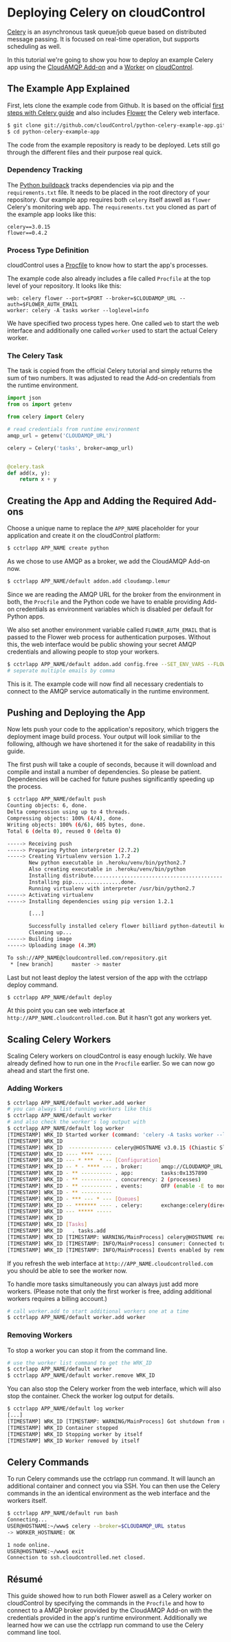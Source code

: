 # Deploying Celery on cloudControl
[Celery] is an asynchronous task queue/job queue based on distributed message passing. It is focused on real-time operation, but supports scheduling as well.

In this tutorial we're going to show you how to deploy an example Celery app using the [CloudAMQP Add-on] and a [Worker] on [cloudControl].

## The Example App Explained
First, lets clone the example code from Github. It is based on the official [first steps with Celery guide][celeryguide] and also includes [Flower] the Celery web interface.

~~~bash
$ git clone git://github.com/cloudControl/python-celery-example-app.git
$ cd python-celery-example-app
~~~

The code from the example repository is ready to be deployed. Lets still go through the different files and their purpose real quick.

### Dependency Tracking
The [Python buildpack] tracks dependencies via pip and the `requirements.txt` file. It needs to be placed in the root directory of your repository. Our example app requires both `celery` itself aswell as `flower` Celery's monitoring web app. The `requirements.txt` you cloned as part of the example app looks like this:

~~~pip
celery==3.0.15
flower==0.4.2
~~~

### Process Type Definition
cloudControl uses a [Procfile] to know how to start the app's processes.

The example code also already includes a file called `Procfile` at the top level of your repository. It looks like this:

~~~
web: celery flower --port=$PORT --broker=$CLOUDAMQP_URL --auth=$FLOWER_AUTH_EMAIL
worker: celery -A tasks worker --loglevel=info
~~~

We have specified two process types here. One called `web` to start the web interface and additionally one called `worker` used to start the actual Celery worker.

### The Celery Task

The task is copied from the official Celery tutorial and simply returns the sum of two numbers. It was adjusted to read the Add-on credentials from the runtime environment.

~~~python
import json
from os import getenv

from celery import Celery

# read credentials from runtime environment
amqp_url = getenv('CLOUDAMQP_URL')

celery = Celery('tasks', broker=amqp_url)


@celery.task
def add(x, y):
    return x + y
~~~

## Creating the App and Adding the Required Add-ons
Choose a unique name to replace the `APP_NAME` placeholder for your application and create it on the cloudControl platform:

~~~bash
$ cctrlapp APP_NAME create python
~~~

As we chose to use AMQP as a broker, we add the CloudAMQP Add-on now.

~~~bash
$ cctrlapp APP_NAME/default addon.add cloudamqp.lemur
~~~

Since we are reading the AMQP URL for the broker from the environment in both, the `Procfile` and the Python code we have to enable providing Add-on credentials as environment variables which is disabled per default for Python apps.

We also set another environment variable called `FLOWER_AUTH_EMAIL` that is passed to the Flower web process for authentication purposes. Without this, the web interface would be public showing your secret AMQP credentials and allowing people to stop your workers.

~~~bash
$ cctrlapp APP_NAME/default addon.add config.free --SET_ENV_VARS --FLOWER_AUTH_EMAIL=YOUR_EMAIL_HERE
# seperate multiple emails by comma
~~~

This is it. The example code will now find all necessary credentials to connect to the AMQP service automatically in the runtime environment.

## Pushing and Deploying the App
Now lets push your code to the application's repository, which triggers the deployment image build process. Your output will look similiar to the following, although we have shortened it for the sake of readability in this guide.

The first push will take a couple of seconds, because it will download and compile and install a number of dependencies. So please be patient. Dependencies will be cached for future pushes significantly speeding up the process.

~~~bash
$ cctrlapp APP_NAME/default push
Counting objects: 6, done.
Delta compression using up to 4 threads.
Compressing objects: 100% (4/4), done.
Writing objects: 100% (6/6), 605 bytes, done.
Total 6 (delta 0), reused 0 (delta 0)

-----> Receiving push
-----> Preparing Python interpreter (2.7.2)
-----> Creating Virtualenv version 1.7.2
       New python executable in .heroku/venv/bin/python2.7
       Also creating executable in .heroku/venv/bin/python
       Installing distribute..................................................................................................................................................................................................done.
       Installing pip................done.
       Running virtualenv with interpreter /usr/bin/python2.7
-----> Activating virtualenv
-----> Installing dependencies using pip version 1.2.1

       [...]

       Successfully installed celery flower billiard python-dateutil kombu tornado anyjson amqp
       Cleaning up...
-----> Building image
-----> Uploading image (4.3M)

To ssh://APP_NAME@cloudcontrolled.com/repository.git
 * [new branch]      master -> master
~~~

Last but not least deploy the latest version of the app with the cctrlapp deploy command.

~~~bash
$ cctrlapp APP_NAME/default deploy
~~~

At this point you can see web interface at `http://APP_NAME.cloudcontrolled.com`. But it hasn't got any workers yet.

## Scaling Celery Workers
Scaling Celery workers on cloudControl is easy enough luckily. We have already defined how to run one in the `Procfile` earlier. So we can now go ahead and start the first one.

### Adding Workers

~~~bash
$ cctrlapp APP_NAME/default worker.add worker
# you can always list running workers like this
$ cctrlapp APP_NAME/default worker
# and also check the worker's log output with
$ cctrlapp APP_NAME/default log worker
[TIMESTAMP] WRK_ID Started worker (command: 'celery -A tasks worker --loglevel=info ', parameter: '')
[TIMESTAMP] WRK_ID
[TIMESTAMP] WRK_ID  -------------- celery@HOSTNAME v3.0.15 (Chiastic Slide)
[TIMESTAMP] WRK_ID ---- **** -----
[TIMESTAMP] WRK_ID --- * ***  * -- [Configuration]
[TIMESTAMP] WRK_ID -- * - **** --- . broker:      amqp://CLOUDAMQP_URL
[TIMESTAMP] WRK_ID - ** ---------- . app:         tasks:0x1357890
[TIMESTAMP] WRK_ID - ** ---------- . concurrency: 2 (processes)
[TIMESTAMP] WRK_ID - ** ---------- . events:      OFF (enable -E to monitor this worker)
[TIMESTAMP] WRK_ID - ** ----------
[TIMESTAMP] WRK_ID - *** --- * --- [Queues]
[TIMESTAMP] WRK_ID -- ******* ---- . celery:      exchange:celery(direct) binding:celery
[TIMESTAMP] WRK_ID --- ***** -----
[TIMESTAMP] WRK_ID
[TIMESTAMP] WRK_ID [Tasks]
[TIMESTAMP] WRK_ID   . tasks.add
[TIMESTAMP] WRK_ID [TIMESTAMP: WARNING/MainProcess] celery@HOSTNAME ready.
[TIMESTAMP] WRK_ID [TIMESTAMP: INFO/MainProcess] consumer: Connected to amqp://CLOUDAMQP_URL
[TIMESTAMP] WRK_ID [TIMESTAMP: INFO/MainProcess] Events enabled by remote.
~~~

If you refresh the web interface at `http://APP_NAME.cloudcontrolled.com` you should be able to see the worker now.

To handle more tasks simultaneously you can always just add more workers. (Please note that only the first worker is free, adding additional workers requires a billing account.)

~~~bash
# call worker.add to start additional workers one at a time
$ cctrlapp APP_NAME/default worker.add worker
~~~

### Removing Workers

To stop a worker you can stop it from the command line.

~~~bash
# use the worker list command to get the WRK_ID
$ cctrlapp APP_NAME/default worker
$ cctrlapp APP_NAME/default worker.remove WRK_ID
~~~

You can also stop the Celery worker from the web interface, which will also stop the container. Check the worker log output for details.

~~~bash
$ cctrlapp APP_NAME/default log worker
[...]
[TIMESTAMP] WRK_ID [TIMESTAMP: WARNING/MainProcess] Got shutdown from remote
[TIMESTAMP] WRK_ID Container stopped
[TIMESTAMP] WRK_ID Stopping worker by itself
[TIMESTAMP] WRK_ID Worker removed by itself
~~~

## Celery Commands

To run Celery commands use the cctrlapp run command. It will launch an additional container and connect you via SSH. You can then use the Celery commands in the an identical environment as the web interface and the workers itself.

~~~bash
$ cctrlapp APP_NAME/default run bash
Connecting...
USER@HOSTNAME:~/www$ celery --broker=$CLOUDAMQP_URL status
-> WORKER_HOSTNAME: OK

1 node online.
USER@HOSTNAME:~/www$ exit
Connection to ssh.cloudcontrolled.net closed.
~~~

## Résumé

This guide showed how to run both Flower aswell as a Celery worker on cloudControl by specifying the commands in the `Procfile` and how to connect to a AMQP broker provided by the CloudAMQP Add-on with the credentials provided in the app's runtime environment. Additionally we learned how we can use the cctrlapp run command to use the Celery command line tool.

[Celery]: http://celeryproject.org/
[CloudAMQP Add-on]: https://www.cloudcontrol.com/add-ons/cloudamqp
[Worker]: https://www.cloudcontrol.com/dev-center/platform-documentation#workers
[cloudControl]: http://www.cloudcontrol.com
[celeryguide]: http://docs.celeryproject.org/en/latest/getting-started/first-steps-with-celery.html
[Flower]: http://docs.celeryproject.org/en/latest/userguide/monitoring.html#flower-real-time-celery-web-monitor
[Python buildpack]: https://github.com/cloudControl/buildpack-python
[Procfile]: https://www.cloudcontrol.com/dev-center/platform-documentation#buildpacks-and-the-procfile
